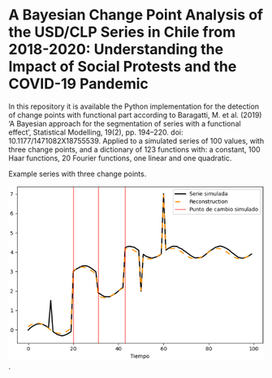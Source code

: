 # A Bayesian Change Point Analysis of the USD/CLP Series in Chile from 2018-2020: Understanding the Impact of Social Protests and the COVID-19 Pandemic

In this repository it is available the Python implementation for the detection of change points with functional part according to Baragatti, M. et al. (2019) ‘A Bayesian approach for the segmentation of series with a functional effect’, Statistical Modelling, 19(2), pp. 194–220. doi: 10.1177/1471082X18755539. Applied to a simulated series of 100 values, with three change points, and a dictionary of 123 functions with: a constant, 100 Haar functions, 20 Fourier functions, one linear and one quadratic.

Example series with three change points.

![Simulated series](https://github.com/nnarria/breakpointbayesian/blob/main/images/serieExample1.png).


